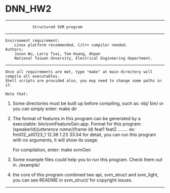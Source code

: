 # DNN_HW2
----------------------------------------------------------------------------------------------------------
				Structured SVM program
----------------------------------------------------------------------------------------------------------
	Environment requirement:
		Linux platform recommended, C/C++ compiler needed.
	Authors:
		Jason Wu, Larry Tsai, Tom Huang, Ahpan
		National Taiwan Unversity, Electrical Engineering department.
----------------------------------------------------------------------------------------------------------
	Once all requirements are met, type "make" at main directory will compile all executables.
	Shell scripts are provided also, you may need to change some paths in it.
	
	Note that:

1.	Some directories must be built up before compiling, such as: obj/ bin/ or you can simply enter:
		make dir

2.	The format of features in this program can be generated by a executable: bin/svmFeatureGen.app.
	Format for this program:
			(speakerId)_(utterence name)_(frame id) feat1 feat2 ........
		ex:
			fmili12_sil0123_1 12.36 1.23 33.54 
	for detail, you can run this program with no arguments, it will show its usage.

	For compilation, enter:
		make svmGen

3.	Some example files could help you to run this program.
	Check them out in ./example/ 

4.	the core of this program combined two api, svm_struct and svm_light, you can see README in
	svm_struct/ for copyright issues.
 
----------------------------------------------------------------------------------------------------------
 
